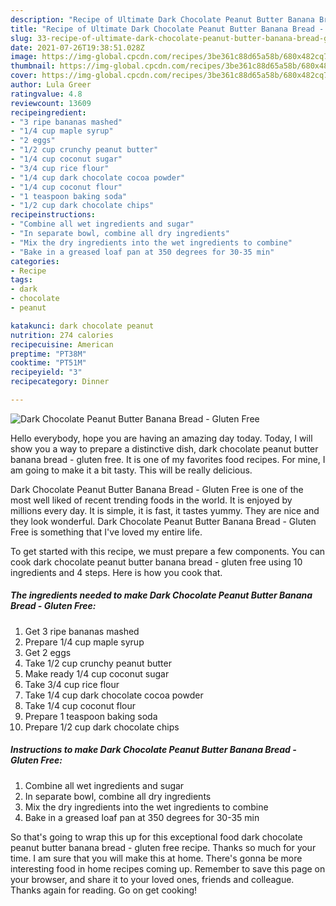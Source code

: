 ```yaml
---
description: "Recipe of Ultimate Dark Chocolate Peanut Butter Banana Bread - Gluten Free"
title: "Recipe of Ultimate Dark Chocolate Peanut Butter Banana Bread - Gluten Free"
slug: 33-recipe-of-ultimate-dark-chocolate-peanut-butter-banana-bread-gluten-free
date: 2021-07-26T19:38:51.028Z
image: https://img-global.cpcdn.com/recipes/3be361c88d65a58b/680x482cq70/dark-chocolate-peanut-butter-banana-bread-gluten-free-recipe-main-photo.jpg
thumbnail: https://img-global.cpcdn.com/recipes/3be361c88d65a58b/680x482cq70/dark-chocolate-peanut-butter-banana-bread-gluten-free-recipe-main-photo.jpg
cover: https://img-global.cpcdn.com/recipes/3be361c88d65a58b/680x482cq70/dark-chocolate-peanut-butter-banana-bread-gluten-free-recipe-main-photo.jpg
author: Lula Greer
ratingvalue: 4.8
reviewcount: 13609
recipeingredient:
- "3 ripe bananas mashed"
- "1/4 cup maple syrup"
- "2 eggs"
- "1/2 cup crunchy peanut butter"
- "1/4 cup coconut sugar"
- "3/4 cup rice flour"
- "1/4 cup dark chocolate cocoa powder"
- "1/4 cup coconut flour"
- "1 teaspoon baking soda"
- "1/2 cup dark chocolate chips"
recipeinstructions:
- "Combine all wet ingredients and sugar"
- "In separate bowl, combine all dry ingredients"
- "Mix the dry ingredients into the wet ingredients to combine"
- "Bake in a greased loaf pan at 350 degrees for 30-35 min"
categories:
- Recipe
tags:
- dark
- chocolate
- peanut

katakunci: dark chocolate peanut 
nutrition: 274 calories
recipecuisine: American
preptime: "PT38M"
cooktime: "PT51M"
recipeyield: "3"
recipecategory: Dinner

---
```



![Dark Chocolate Peanut Butter Banana Bread - Gluten Free](https://img-global.cpcdn.com/recipes/3be361c88d65a58b/680x482cq70/dark-chocolate-peanut-butter-banana-bread-gluten-free-recipe-main-photo.jpg)

Hello everybody, hope you are having an amazing day today. Today, I will show you a way to prepare a distinctive dish, dark chocolate peanut butter banana bread - gluten free. It is one of my favorites food recipes. For mine, I am going to make it a bit tasty. This will be really delicious.

Dark Chocolate Peanut Butter Banana Bread - Gluten Free is one of the most well liked of recent trending foods in the world. It is enjoyed by millions every day. It is simple, it is fast, it tastes yummy. They are nice and they look wonderful. Dark Chocolate Peanut Butter Banana Bread - Gluten Free is something that I've loved my entire life.




To get started with this recipe, we must prepare a few components. You can cook dark chocolate peanut butter banana bread - gluten free using 10 ingredients and 4 steps. Here is how you cook that.

<!--inarticleads1-->

##### The ingredients needed to make Dark Chocolate Peanut Butter Banana Bread - Gluten Free:

1. Get 3 ripe bananas mashed
1. Prepare 1/4 cup maple syrup
1. Get 2 eggs
1. Take 1/2 cup crunchy peanut butter
1. Make ready 1/4 cup coconut sugar
1. Take 3/4 cup rice flour
1. Take 1/4 cup dark chocolate cocoa powder
1. Take 1/4 cup coconut flour
1. Prepare 1 teaspoon baking soda
1. Prepare 1/2 cup dark chocolate chips




<!--inarticleads2-->

##### Instructions to make Dark Chocolate Peanut Butter Banana Bread - Gluten Free:

1. Combine all wet ingredients and sugar
1. In separate bowl, combine all dry ingredients
1. Mix the dry ingredients into the wet ingredients to combine
1. Bake in a greased loaf pan at 350 degrees for 30-35 min




So that's going to wrap this up for this exceptional food dark chocolate peanut butter banana bread - gluten free recipe. Thanks so much for your time. I am sure that you will make this at home. There's gonna be more interesting food in home recipes coming up. Remember to save this page on your browser, and share it to your loved ones, friends and colleague. Thanks again for reading. Go on get cooking!

